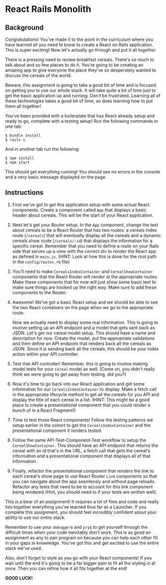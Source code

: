 # React Rails Monolith

## Background

Congratulations! You've made it to the point in the curriculum where you have
learned all you need to know to create a React on Rails application. This is
super exciting! Now let's actually go through and put it all together.

There is a pressing need to review breakfast cereals. There's so much to talk
about and so few places to do it. You're going to be creating an amazing app
to give everyone the place they've so desperately wanted to discuss the 
cereals of the world.

Beware, this assignment is going to take a good bit of time and is focused on
getting you to use our whole stack. It will take quite a bit of time just to
get the basic application up and running. Don't be frustrated. Learning all 
of these technologies takes a good bit of time, so does learning how to put
them all together!

You've been provided with a boilerplate that has React already setup and ready
to go, complete with a testing setup! Run the following commands in one tab:

```
$ bundle install
$ rails s
```

And in another tab run the following:

```
$ npm install
$ npm start
```

This should get everything running! You should see no errors in the console and a
very basic message displayed on the page. 

## Instructions

1. First we've got to get this application setup with some actual React components.
Create a component called `App` that displays a basic header about cereals. This will
be the start of your React application.

2. Next let's get your Router setup. In the `App` component, change the text about
cereals to be a React Router that has two routes: a cereals index route (`/cereals`)
that will eventually display all the cereals and a dynamic cereals show route
(`/cereals/:id`) that displays the information for a specific cereal. Remember that 
you need to define a route on your Rails side that serves up a view with the correct
div to render the React app as defined in `main.js`. (HINT: Look at how this is done
for the root path in the `config/routes.rb` file)

3. You'll need to make `CerealsIndexContainer` and `CerealShowContainer` components that
the React Router will render at the appropriate routes. Make these components that for
now will just show some basic text to make sure things are hooked up the right way. Make
sure to add these components to the Router.

4. Awesome! We've got a basic React setup and we should be able to see the two React
containers on the page when we go to the appropriate route. 

	Now we actually need to display some real information. This is going to involve setting
	up an API endpoint and a model that gets sent back as JSON. Let's get our cereal model
	setup. This should have a name and description for now. Create the model, put the appropriate
	validations and then define an API endpoint that renders back all the cereals as JSON. Since
	it is sending back all the cereals, this should be your index action within your API
	controller.

5. Test that API controller! Remember, this is going to involve making model tests for your `Cereal`
model as well. (Come on, you didn't really think we were going to get away from
testing, did you?)

6. Now it's time to go back into our React application and get some information for our
`CerealsIndexContainer` to display. Make a fetch call in the appropriate lifecycle method
to get all the cereals for you API and display the title of each cereal in a list. (HINT:
This might be a good place to create a presentational component that you could render a 
bunch of in a React Fragment!)

7. Time to test those React components! Follow the testing patterns we setup earlier in
the cohort to get the `CerealsIndexContainer` and the presentational component it renders
tested.

8. Follow the same API-Test-Component-Test workflow to setup the `CerealShowContainer`. This
should have an API endpoint that returns the cereal with an id that's in the URL, a fetch
call that gets the cereal's information and a presentational component that displays all of
that information. 

9. Finally, refactor the presentational component that renders the link to each cereal's 
show page to use React Router `Link` components so that you can navigate about the app 
seamlessly and without page reloads. Refactor any tests that need to be to account for this
link component being rendered (Hint, you should need to if your tests are written well).

This is a bear of an assignment! It requires a lot of files and code and really ties together
everything you've learned thus far as a Launcher. If you complete this assignment, you should
feel *incredibly* confident about your ability to use our *entire* stack. 

Remember to use your `debugger`s and `pry`s to get yourself through the difficult times
when your code inevitably don't work. This is as good an assignment as any to pair program
on because you can help each other fill in your gaps in knowledge. You've got this and get
excited to use the entire stack we've used. 

Also, don't forget to style as you go with your React components! If you wait until the end
it's going to be a far bigger pain to fit all the styling in at once. Then you can refine
how it all fits together at the end!

**GOOD LUCK!**


